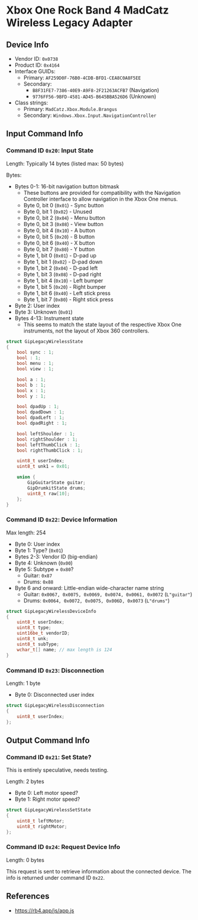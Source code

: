 # Xbox One Rock Band 4 MadCatz Wireless Legacy Adapter

## Device Info

- Vendor ID: `0x0738`
- Product ID: `0x4164`
- Interface GUIDs:
  - Primary: `AF259D0F-76B0-4CDB-BFD1-CEA8C0A8F5EE`
  - Secondary:
    - `B8F31FE7-7386-40E9-A9F8-2F21263ACFB7` (Navigation)
    - `9776FF56-9BFD-4581-AD45-B645BBA526D6` (Unknown)
- Class strings:
  - Primary: `MadCatz.Xbox.Module.Brangus`
  - Secondary: `Windows.Xbox.Input.NavigationController`

## Input Command Info

### Command ID `0x20`: Input State

Length: Typically 14 bytes (listed max: 50 bytes)

Bytes:

- Bytes 0-1: 16-bit navigation button bitmask
  - These buttons are provided for compatibility with the Navigation Controller interface to allow navigation in the Xbox One menus.
  - Byte 0, bit 0 (`0x01`) - Sync button
  - Byte 0, bit 1 (`0x02`) - Unused
  - Byte 0, bit 2 (`0x04`) - Menu button
  - Byte 0, bit 3 (`0x08`) - View button
  - Byte 0, bit 4 (`0x10`) - A button
  - Byte 0, bit 5 (`0x20`) - B button
  - Byte 0, bit 6 (`0x40`) - X button
  - Byte 0, bit 7 (`0x80`) - Y button
  - Byte 1, bit 0 (`0x01`) - D-pad up
  - Byte 1, bit 1 (`0x02`) - D-pad down
  - Byte 1, bit 2 (`0x04`) - D-pad left
  - Byte 1, bit 3 (`0x08`) - D-pad right
  - Byte 1, bit 4 (`0x10`) - Left bumper
  - Byte 1, bit 5 (`0x20`) - Right bumper
  - Byte 1, bit 6 (`0x40`) - Left stick press
  - Byte 1, bit 7 (`0x80`) - Right stick press
- Byte 2: User index
- Byte 3: Unknown (`0x01`)
- Bytes 4-13: Instrument state
  - This seems to match the state layout of the respective Xbox One instruments, not the layout of Xbox 360 controllers.

```cpp
struct GipLegacyWirelessState
{
    bool sync : 1;
    bool : 1;
    bool menu : 1;
    bool view : 1;

    bool a : 1;
    bool b : 1;
    bool x : 1;
    bool y : 1;

    bool dpadUp : 1;
    bool dpadDown : 1;
    bool dpadLeft : 1;
    bool dpadRight : 1;

    bool leftShoulder : 1;
    bool rightShoulder : 1;
    bool leftThumbClick : 1;
    bool rightThumbClick : 1;

    uint8_t userIndex;
    uint8_t unk1 = 0x01;

    union {
        GipGuitarState guitar;
        GipDrumkitState drums;
        uint8_t raw[10];
    };
}
```

### Command ID `0x22`: Device Information

Max length: 254

- Byte 0: User index
- Byte 1: Type? (`0x01`)
- Bytes 2-3: Vendor ID (big-endian)
- Byte 4: Unknown (`0x00`)
- Byte 5: Subtype + `0x80`?
  - Guitar: `0x87`
  - Drums: `0x88`
- Byte 6 and onward: Little-endian wide-character name string
  - Guitar: `0x0067, 0x0075, 0x0069, 0x0074, 0x0061, 0x0072` (`L"guitar"`)
  - Drums: `0x0064, 0x0072, 0x0075, 0x006D, 0x0073` (`L"drums"`)

```cpp
struct GipLegacyWirelessDeviceInfo
{
    uint8_t userIndex;
    uint8_t type;
    uint16be_t vendorID;
    uint8_t unk;
    uint8_t subType;
    wchar_t[] name; // max length is 124
}
```

### Command ID `0x23`: Disconnection

Length: 1 byte

- Byte 0: Disconnected user index

```cpp
struct GipLegacyWirelessDisconnection
{
    uint8_t userIndex;
};
```

## Output Command Info

### Command ID `0x21`: Set State?

This is entirely speculative, needs testing.

Length: 2 bytes

- Byte 0: Left motor speed?
- Byte 1: Right motor speed?

```cpp
struct GipLegacyWirelessSetState
{
    uint8_t leftMotor;
    uint8_t rightMotor;
};
```

### Command ID `0x24`: Request Device Info

Length: 0 bytes

This request is sent to retrieve information about the connected device. The info is returned under command ID `0x22`.

## References

- https://rb4.app/js/app.js
